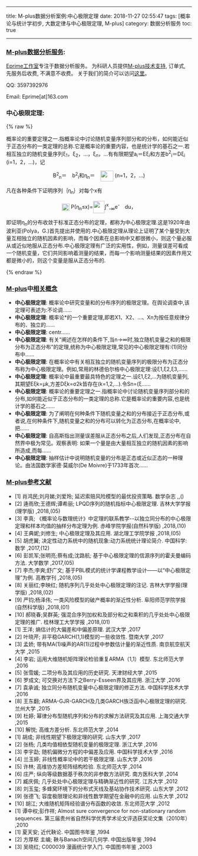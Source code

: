 
---
title: M-plus数据分析案例:中心极限定理
date: 2018-11-27 02:55:47
tags: [概率论与统计学初步, 大数定律与中心极限定理, M-plus]
category: 数据分析服务
toc: true

---



<span></span>
<!-- more -->

### [M-plus](/tags/M-plus/)[数据分析服务](/categories/数据分析服务/):
[Eprime工作室](http://Eprime.cn/)专注于数据分析服务。
为科研人员提供[M-plus技术支持](http://Eprime.cn/2018/08/18/Eprime工作室M-plus代做服务详情/), 订单式, 先服务后收费, 不满意不收费。
关于我们的简介可以访问[这里](http://Eprime.cn/2018/08/17/关于Eprime工作室/)。

QQ: 3597392976

Email: Eprime[at]163.com



### 中心极限定理:

{% raw %}
<div class="p1">概率论的重要定理之一.指概率论中讨论随机变量序列部分和的分布，如何能近似于正态分布的一类定理的总称.它是概率论的重要内容，也是统计学的基石之一.若相互独立的随机变量序列ξ<sub>1</sub>，ξ<sub>2</sub>，…，ξ<sub>n</sub>，…有有限期望a<sub>i</sub>＝Eξ<sub>i</sub>和方差b<sup>2</sup><sub>i</sub>＝Dξ<sub>i</sub> (i=1，2，…)，记


<p></p><p align="center">B<sup>2</sup><sub>n</sub>＝<span class="imgdiv" style="text-align:center;"><img onclick="zoomPic(this);" align="absmiddle" height="26" src="/CRFDPIC/R200607288/MATH1X_1986.JPG" width="15"></span>b<sup>2</sup><sub>i</sub>和η<sub>n</sub>＝<span class="imgdiv" style="text-align:center;"><img onclick="zoomPic(this);" align="absmiddle" height="26" src="/CRFDPIC/R200607288/MATH1X_1987.JPG" width="15"></span><span class="imgdiv" style="text-align:center;"><img onclick="zoomPic(this);" align="absmiddle" height="29" src="/CRFDPIC/R200607288/MATH0X_6198.JPG" width="35"></span> (n=1，2，…)</p>


<p>凡在各种条件下证明序列｛η<sub>n</sub>｝对每个x有


</p><p></p><p align="center"><span class="imgdiv" style="text-align:center;"><img onclick="zoomPic(this);" align="absmiddle" height="20" src="/CRFDPIC/R200607288/MATH1X_1988.JPG" width="21"></span> P(η<sub>n</sub>≤x)=<span class="imgdiv" style="text-align:center;"><img onclick="zoomPic(this);" align="absmiddle" height="33" src="/CRFDPIC/R200607288/MATH0X_6199.JPG" width="31"></span>∫<sup>x</sup><sub>-∞</sub>e<sup>-<span class="imgdiv" style="text-align:center;"><img onclick="zoomPic(this);" align="absmiddle" height="28" src="/CRFDPIC/R200607288/MATH0X_6200.JPG" width="14"></span></sup>du，</p>

即证明η<sub>n</sub>的分布收敛于标准正态分布的定理，都称为中心极限定理.这是1920年由波利亚(Polya，G.)首先提出并使用的.中心极限定理从理论上证明了某个量受到大量互相独立的随机因素的影响，而每个因素在总影响中又都很微小，则这个量必服从或近似地服从正态分布.中心极限定理有广泛的实用性，例如，测量误差可看成一个随机变量，它们共同影响着测量的结果，而每一个影响测量结果的因素作用又都是微小的，则这个变量是服从正态分布的.</div>
{% endraw %}



### [M-plus](/tags/M-plus/)中[相关概念](/categories/数据分析服务)

- **中心极限定理**: 概率论中研究变量和的分布序列的极限定理。在舆论调查中,该定理可表述为:不论调......
- **中心极限定理**: 概率论*的一个重要定理,即若X1、X2、…、Xn为按任意规律分布的、独立的......
- **中心极限定理**: centr......
- **中心极限定理**: 有关“阐述在怎样的条件下,当n→∞时,独立随机变量之和的极限分布为正态分布”的定理,统称为中心极限定理,常见的中心极限定理有:(1)同分布中......
- **中心极限定理**: 在概率论中有关相互独立的随机变量序列的极限分布为正态分布称为中心极限定理。例如,常用的林德伯尔格中心极限定理:设ξ1,ξ2,ξ3,......
- **中心极限定理**: 概率论中最重要最具特色的定理之一.设ξ1,ξ2,…为随机变量列,其期望Eξk=μk,方差Dξk=σ2k皆存在(k=1,2,…).令Sn=(ξ......
- **中心极限定理**: 概率论的重要定理之一.指概率论中讨论随机变量序列部分和的分布,如何能近似于正态分布的一类定理的总称.它是概率论的重要内容,也是统计学的基石之......
- **中心极限定理**: 为了阐明在何种条件下随机变量之和的分布接近于正态分布,或者说,在何种条件下,随机变量之和的分布可以转化为正态分布,在概率论中,把......
- **中心极限定理**: 自高斯指出测量误差服从正态分布之后,人们发现,正态分布在自然界中极为常见。观察表明: 如果一个量是由大量相互独立的随机因素的影响所造成,而每......
- **中心极限定理**: 抽样估计中说明随机变量的分布是正态或近似正态的一种理论。由法国数学家德·莫威尔(De Moivre)于1733年首次......


### [M-plus](/tags/M-plus/)[参考文献](/categories/数据分析服务/)

- [1]  肖鸿民;刘月娣;刘爱玲; 延迟索赔风险模型的最优投资策略. 数学杂志 ,,()
- [2]  逄雨欣;王德辉;谭希丽; LPQD序列的随机指标中心极限定理. 吉林大学学报(理学版) ,2018,(05)
- [3]  李真; 《概率论与数理统计》中定理的联系教学--以独立同分布的中心极限定理和样本均值的抽样分布定理为例. 赤峰学院学报(自然科学版) ,2018,(10)
- [4]  王典妮;刘修生; 中心极限定理及其应用. 湖北理工学院学报 ,2018,(05)
- [5]  胡虎翼; 决定性动力系统中的随机现象:动力系统统计理论简介. 中国科学:数学 ,2017,(12)
- [6]  彭凯军;张明亮;蔡有成;沈路航; 基于中心极限定理的信源序列的霍夫曼编码方法. 大学数学 ,2017,(05)
- [7]  李杰;李爽;舒广文; 基于PBL模式的统计学课程教学设计——以“中心极限定理”为例. 高教学刊 ,2018,(05)
- [8]  关丽红;李映红; 随机序列几乎处处中心极限定理的注记. 吉林大学学报(理学版) ,2018,(02)
- [9]  严钧;杨泽伟; 一类风险模型的破产概率的渐近性分析. 阜阳师范学院学报(自然科学版) ,2018,(01)
- [10]  郝晓春;吴群英; 强混合序列加权和及部分和之和乘积的几乎处处中心极限定理的推广. 桂林理工大学学报 ,2018,(01)
- [1]  王洋; 熵估计的大偏差和中偏差原理. 武汉大学 ,2017
- [2]  叶晓芹; 非平稳GARCH(1,1)模型的一些收敛性. 暨南大学 ,2017
- [3]  孟娇; 带有MA(1)噪声的AR(1)过程中参数估计量的渐近性质. 南京航空航天大学 ,2015
- [4]  李岩; 运用大维随机矩阵理论检验重复ARMA（1,1）模型. 东北师范大学 ,2016
- [5]  张雪媛; 二项分布及其应用的历史研究. 天津财经大学 ,2015
- [6]  罗成文; 可交换对方法下之Berry-Esseen界及其应用. 浙江大学 ,2016
- [7]  袁承诚; 独立同分布随机变量中心极限定理的修正方法. 中国科学技术大学 ,2016
- [8]  王东翻; ARMA-GJR-GARCH及几类GARCH族泛函中心极限定理的研究. 兰州大学 ,2015
- [9]  杜婷; 幂律分布型随机序列和分布的求解方法研究及其应用. 上海交通大学 ,2015
- [10]  解悦; 高维方差分析. 东北师范大学 ,2014
- [1]  胡成; 非线性期望下极限定理的研究. 山东大学 ,2017
- [2]  张杨; 几类均值相依型随机变量的极限定理. 浙江大学 ,2016
- [3]  李宇勐; 随机偏微分方程的中偏差及应用. 中国科学技术大学 ,2016
- [4]  兰玉婷; 非线性概率论中的若干极限定理. 山东大学 ,2016
- [5]  许林; 高维协方差矩阵结构检验. 东北师范大学 ,2014
- [6]  庄严; 纵向等级数据基于秩次的非参数方法研究. 南方医科大学 ,2014
- [7]  臧庆佩; 几乎处处中心极限定理与精确渐近性的研究. 江苏大学 ,2012
- [8]  刘玉玺; 多蜂窝环境下的分布式天线及基站协作技术研究. 山东大学 ,2012
- [9]  张德飞; 容度极限理论和非线性数学期望在金融中的应用. 山东大学 ,2012
- [10]  胡江; 大维随机矩阵经验谱分布函数的收敛. 东北师范大学 ,2012
- [1]  谭中权;彭作祥; Almost sure convergence for non-stationary random sequences. 第三届贵州省自然科学优秀学术论文评选获奖论文集（2010年） ,2010
- [1]  夏天安; 近代鞅论. 中国图书年鉴 ,1994
- [2]  方厚枢 主编; 鞅与Banach空间几何学. 中国出版年鉴 ,1994
- [3]  吴晓红; C000039  漫画统计学入门. 中国图书年鉴 ,2003



